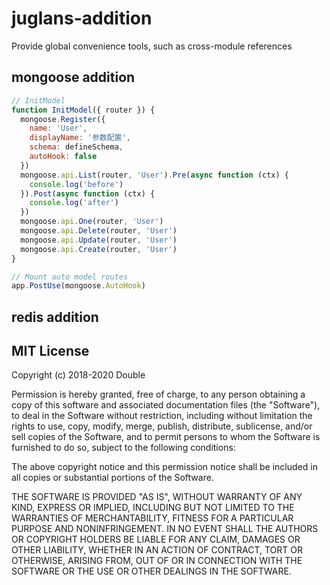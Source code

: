 # juglans-addition

Provide global convenience tools, such as cross-module references

## mongoose addition
```javascript
// InitModel
function InitModel({ router }) {
  mongoose.Register({
    name: 'User',
    displayName: '参数配置',
    schema: defineSchema,
    autoHook: false
  })
  mongoose.api.List(router, 'User').Pre(async function (ctx) {
    console.log('before')
  }).Post(async function (ctx) {
    console.log('after')
  })
  mongoose.api.One(router, 'User')
  mongoose.api.Delete(router, 'User')
  mongoose.api.Update(router, 'User')
  mongoose.api.Create(router, 'User')
}

// Mount auto model routes
app.PostUse(mongoose.AutoHook)

```
## redis addition

## MIT License

Copyright (c) 2018-2020 Double

Permission is hereby granted, free of charge, to any person obtaining a copy
of this software and associated documentation files (the "Software"), to deal
in the Software without restriction, including without limitation the rights
to use, copy, modify, merge, publish, distribute, sublicense, and/or sell
copies of the Software, and to permit persons to whom the Software is
furnished to do so, subject to the following conditions:

The above copyright notice and this permission notice shall be included in all
copies or substantial portions of the Software.

THE SOFTWARE IS PROVIDED "AS IS", WITHOUT WARRANTY OF ANY KIND, EXPRESS OR
IMPLIED, INCLUDING BUT NOT LIMITED TO THE WARRANTIES OF MERCHANTABILITY,
FITNESS FOR A PARTICULAR PURPOSE AND NONINFRINGEMENT. IN NO EVENT SHALL THE
AUTHORS OR COPYRIGHT HOLDERS BE LIABLE FOR ANY CLAIM, DAMAGES OR OTHER
LIABILITY, WHETHER IN AN ACTION OF CONTRACT, TORT OR OTHERWISE, ARISING FROM,
OUT OF OR IN CONNECTION WITH THE SOFTWARE OR THE USE OR OTHER DEALINGS IN THE
SOFTWARE.
